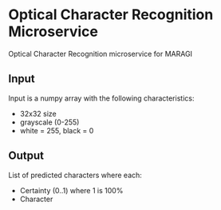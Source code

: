 # Optical Character Recognition Microservice
Optical Character Recognition microservice for MARAGI

## Input

Input is a numpy array with the following characteristics:
* 32x32 size
* grayscale (0-255) 
* white = 255, black = 0

## Output

List of predicted characters where each:
* Certainty (0..1) where 1 is 100%
* Character

